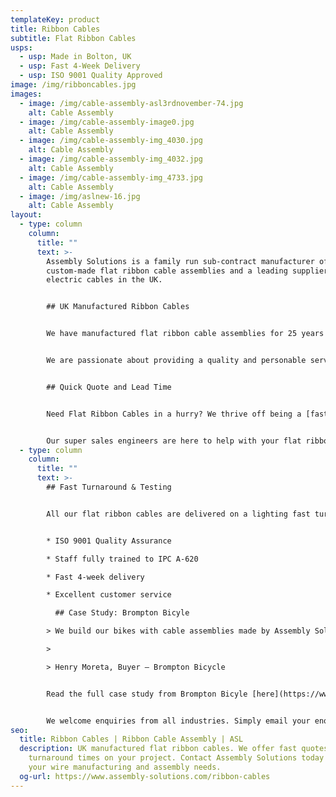 ```yaml
---
templateKey: product
title: Ribbon Cables
subtitle: Flat Ribbon Cables
usps:
  - usp: Made in Bolton, UK
  - usp: Fast 4-Week Delivery
  - usp: ISO 9001 Quality Approved
image: /img/ribboncables.jpg
images:
  - image: /img/cable-assembly-asl3rdnovember-74.jpg
    alt: Cable Assembly
  - image: /img/cable-assembly-image0.jpg
    alt: Cable Assembly
  - image: /img/cable-assembly-img_4030.jpg
    alt: Cable Assembly
  - image: /img/cable-assembly-img_4032.jpg
    alt: Cable Assembly
  - image: /img/cable-assembly-img_4733.jpg
    alt: Cable Assembly
  - image: /img/aslnew-16.jpg
    alt: Cable Assembly
layout:
  - type: column
    column:
      title: ""
      text: >-
        Assembly Solutions is a family run sub-contract manufacturer of
        custom-made flat ribbon cable assemblies and a leading supplier of
        electric cables in the UK.


        ## UK Manufactured Ribbon Cables


        We have manufactured flat ribbon cable assemblies for 25 years and over this time built a wealth of knowledge and experience from working with a range of [different industries](https://www.assembly-solutions.com/industries) including; Automotive, Security and Test & Measurement.


        We are passionate about providing a quality and personable service that gives customers a cost-effective solution for all their flat ribbon [cable assembly](www.assembly-solutions.com/cable-assembly) requirements.


        ## Quick Quote and Lead Time


        Need Flat Ribbon Cables in a hurry? We thrive off being a [fast-paced team](https://www.assembly-solutions.com/team) and giving customers a service that is speedy, but with a laser focus on quality. Email your drawings to enquiry@assembly-solutions.com, and we’ll be straight back to you with prices and lead times. 


        Our super sales engineers are here to help with your flat ribbon cable assembly and electric cable assembly. If you would like to chat with them, call us on 01204 521999 and let’s get started!
  - type: column
    column:
      title: ""
      text: >-
        ## Fast Turnaround & Testing


        All our flat ribbon cables are delivered on a lighting fast turnaround by our speedy in-house operators. Each [cable assembly](www.assembly-solutions.com/cable-assembly) is made to the highest quality and given a 100% electrical inspection and test before being packaged and despatched.


        * ISO 9001 Quality Assurance

        * Staff fully trained to IPC A-620

        * Fast 4-week delivery

        * Excellent customer service

          ## Case Study: Brompton Bicyle

        > We build our bikes with cable assemblies made by Assembly Solutions as their quality is first class and deliveries are always on time, which is vital for our fast moving production lines! The sales and engineering team are an absolute pleasure to deal with, very friendly and quick to respond to any technical changes and quotations. It is very easy to say that ASL are one of our best suppliers!

        >

        > Henry Moreta, Buyer – Brompton Bicycle


        Read the full case study from Brompton Bicyle [here](https://www.assembly-solutions.com/projects/brompton-bicycle-choose-asl-for-wiring-looms-and-cable-assemblies/). 


        We welcome enquiries from all industries. Simply email your enquiry to enquiry@assembly-solutions.com, and we will get right back to you.
seo:
  title: Ribbon Cables | Ribbon Cable Assembly | ASL
  description: UK manufactured flat ribbon cables. We offer fast quotes and
    turnaround times on your project. Contact Assembly Solutions today for all
    your wire manufacturing and assembly needs.
  og-url: https://www.assembly-solutions.com/ribbon-cables
---
```

